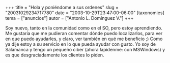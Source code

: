 +++
title = "Hola y poniéndome a sus ordenes"
slug = "20031029234717780"
date = "2003-10-29T23:47:00-06:00"
[taxonomies]
tema = ["anuncios"]
autor = ["Antonio L. Dominguez V."]
+++

Soy nuevo, tanto en la comunidad como en el SO, pero estoy aprendiendo.
Me gustaría que me pudieran comentar dónde puedo localizarlos, para ver
en que puedo ayudarles, y claro, ver también en qué me beneficio ;) Como
ya dije estoy a su servicio en lo que pueda ayudar con gusto. Yo soy de
Salamanca y tengo un pequeño ciber (ahora lapídenme: con MSWindows) y es
que desgraciadamente los clientes lo piden.

